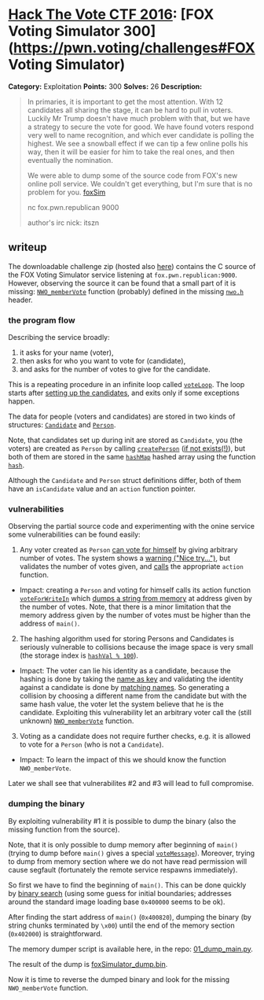 # [Hack The Vote CTF 2016](https://pwn.voting): [FOX Voting Simulator 300](https://pwn.voting/challenges#FOX Voting Simulator)

**Category:** Exploitation
**Points:** 300
**Solves:** 26
**Description:**

> In primaries, it is important to get the most attention. With 12 candidates all sharing the stage, it can be hard to pull in voters. Luckily Mr Trump doesn't have much problem with that, but we have a strategy to secure the vote for good. We have found voters respond very well to name recognition, and which ever candidate is polling the highest. We see a snowball effect if we can tip a few online polls his way, then it will be easier for him to take the real ones, and then eventually the nomination.
>
> We were able to dump some of the source code from FOX's new online poll service. We couldn't get everything, but I'm sure that is no problem for you.
> [foxSim](https://s3.amazonaws.com/hackthevote/foxSim.7d62303c1c88beb1c9b59e49422d4eadce93e3daa42b7c6fb50248103ae69a2f.zip)
>
> nc fox.pwn.republican 9000
> 
> author's irc nick: itszn


## writeup

The downloadable challenge zip (hosted also
[here](./foxSim.7d62303c1c88beb1c9b59e49422d4eadce93e3daa42b7c6fb50248103ae69a2f.zip))
contains the C source of the FOX Voting Simulator service
listening at `fox.pwn.republican:9000`. However, observing the source it can be
found that a small part of it is missing: [`NWO_memberVote`](./foxSim/foxSim.c#L61) function (probably) defined in the missing [`nwo.h`](./foxSim/foxSim.c#L6) header.


### the program flow

Describing the service broadly:

1. it asks for your name (voter),
2. then asks for who you want to vote for (candidate),
3. and asks for the number of votes to give for the candidate.

This is a repeating procedure in an infinite loop called
[`voteLoop`](./foxSim/foxSim.c#L117-L160). The loop starts
after [setting up the candidates](./foxSim/foxSim.c#L164-L167),
and exits only if some exceptions happen.

The data for people (voters and candidates) are stored in
two kinds of structures:
[`Candidate`](./foxSim/fox.h#L4-L12) and
[`Person`](./foxSim/fox.h#L14-L19).

Note, that candidates set up during init are stored as `Candidate`,
you (the voters) are created as `Person`
by calling [`createPerson`](./foxSim/foxSim.c#L99-L107)
([if not exists(!)](./foxSim/foxSim.c#L135-L142)),
but both of them are stored in the same
[`hashMap`](./foxSim/foxSim.c#L31) hashed array using the
function [`hash`](./foxSim/foxSim.c#L11-L24).

Although the `Candidate` and `Person` struct definitions differ,
both of them have an `isCandidate` value and an `action`
function pointer.


### vulnerabilities

Observing the partial source code and experimenting with the
onine service some vulnerabilities can be found easily:

1. Any voter created as `Person`
[can vote for himself](./foxSim/foxSim.c#L63-L65) by giving arbitrary
number of votes. The system shows a
[warning ("Nice try...")](./foxSim/foxSim.c#L64), but
validates the number of votes given, and
[calls](./foxSim/foxSim.c#L83) the appropriate `action` function.
 * Impact: creating a `Person` and voting for himself calls
 its action function
 [`voteForWriteIn`](./foxSim/foxSim.c#L50-L56)
 which [dumps a string from memory](./foxSim/foxSim.c#L54)
 at address given by the number of votes. Note, that there
 is a minor limitation that the memory address given
 by the number of votes must be higher than the address of `main()`.
2. The hashing algorithm used for storing Persons and Candidates
is seriously vulnerable to collisions because the image space is
very small (the storage index is [`hashVal % 100`](./foxSim/foxSim.c#L36)).
 * Impact: The voter can lie his identity as a candidate, because
 the hashing is done by taking the
 [name as key](./foxSim/foxSim.c#L33-L42) and validating
 the identity against a candidate is done by
 [matching names](./foxSim/foxSim.c#L129-L134).
 So generating a collision by choosing a different name
 from the candidate but with the same hash value, the voter
 let the system believe that he is the candidate.
 Exploiting this vulnerability let an arbitrary voter
 call the (still unknown) [`NWO_memberVote`](./foxSim/foxSim.c#L60-L62)
 function.
3. Voting as a candidate does not require further checks,
e.g. it is allowed to vote for a `Person` (who is not a `Candidate`).
 * Impact: To learn the impact of this we should know the
 function `NWO_memberVote`.

Later we shall see that vulnerabilites #2 and #3 will lead to
full compromise.


### dumping the binary

By exploiting vulnerability #1 it is possible to dump the
binary (also the missing function from the source).

Note, that it is only possible to dump memory after beginning
of `main()` (trying to dump before `main()` gives a special
[`voteMessage`](./foxSim/foxSim.c#L51-L52)).
Moreover, trying to dump from memory section
where we do not have read permission will cause segfault
(fortunately the remote service respawns immediately).

So first we have to find the beginning of `main()`. This
can be done quickly by
[binary search](https://en.wikipedia.org/wiki/Binary_search_algorithm)
(using some guess for initial boundaries; addresses
around the standard image loading base `0x400000` seems to be ok).

After finding the start address of `main()` (`0x400820`), dumping the
binary (by string chunks terminated by `\x00`) until the end of
the memory section (`0x402000`) is straightforward.

The memory dumper script is available here, in the repo:
[01_dump_main.py](./01_dump_main.py).

The result of the dump is [foxSimulator_dump.bin](./foxSimulator_dump.bin).

Now it is time to reverse the dumped binary and look for the
missing `NWO_memberVote` function.
